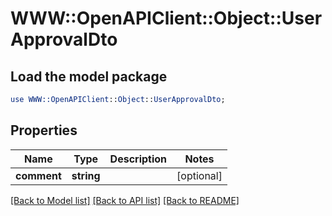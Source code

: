 # WWW::OpenAPIClient::Object::UserApprovalDto

## Load the model package
```perl
use WWW::OpenAPIClient::Object::UserApprovalDto;
```

## Properties
Name | Type | Description | Notes
------------ | ------------- | ------------- | -------------
**comment** | **string** |  | [optional] 

[[Back to Model list]](../README.md#documentation-for-models) [[Back to API list]](../README.md#documentation-for-api-endpoints) [[Back to README]](../README.md)


